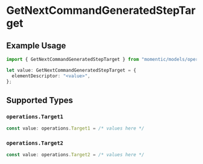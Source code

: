 # GetNextCommandGeneratedStepTarget

## Example Usage

```typescript
import { GetNextCommandGeneratedStepTarget } from "momentic/models/operations";

let value: GetNextCommandGeneratedStepTarget = {
  elementDescriptor: "<value>",
};
```

## Supported Types

### `operations.Target1`

```typescript
const value: operations.Target1 = /* values here */
```

### `operations.Target2`

```typescript
const value: operations.Target2 = /* values here */
```

